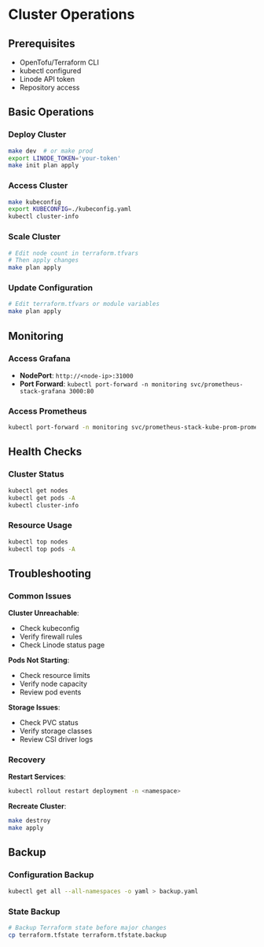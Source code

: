 # Cluster Operations

## Prerequisites

- OpenTofu/Terraform CLI
- kubectl configured
- Linode API token
- Repository access

## Basic Operations

### Deploy Cluster
```bash
make dev  # or make prod
export LINODE_TOKEN='your-token'
make init plan apply
```

### Access Cluster
```bash
make kubeconfig
export KUBECONFIG=./kubeconfig.yaml
kubectl cluster-info
```

### Scale Cluster
```bash
# Edit node count in terraform.tfvars
# Then apply changes
make plan apply
```

### Update Configuration
```bash
# Edit terraform.tfvars or module variables
make plan apply
```

## Monitoring

### Access Grafana
- **NodePort**: `http://<node-ip>:31000`
- **Port Forward**: `kubectl port-forward -n monitoring svc/prometheus-stack-grafana 3000:80`

### Access Prometheus
```bash
kubectl port-forward -n monitoring svc/prometheus-stack-kube-prom-prometheus 9090:9090
```

## Health Checks

### Cluster Status
```bash
kubectl get nodes
kubectl get pods -A
kubectl cluster-info
```

### Resource Usage
```bash
kubectl top nodes
kubectl top pods -A
```

## Troubleshooting

### Common Issues

**Cluster Unreachable**:
- Check kubeconfig
- Verify firewall rules
- Check Linode status page

**Pods Not Starting**:
- Check resource limits
- Verify node capacity
- Review pod events

**Storage Issues**:
- Check PVC status
- Verify storage classes
- Review CSI driver logs

### Recovery

**Restart Services**:
```bash
kubectl rollout restart deployment -n <namespace>
```

**Recreate Cluster**:
```bash
make destroy
make apply
```

## Backup

### Configuration Backup
```bash
kubectl get all --all-namespaces -o yaml > backup.yaml
```

### State Backup
```bash
# Backup Terraform state before major changes
cp terraform.tfstate terraform.tfstate.backup
```